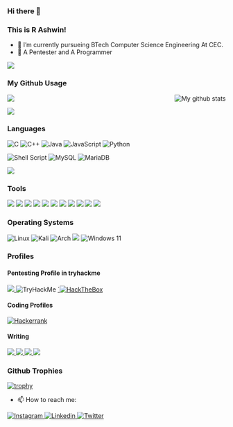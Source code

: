 ### Hi there 👋

### This is R Ashwin!
- 🌱 I’m currently pursueing BTech Computer Science Engineering At CEC.
- 🌱 A Pentester and A Programmer


![](https://komarev.com/ghpvc/?username=ashwin417&color=blueviolet)

### My Github Usage

<img align="center" src="https://github-readme-stats.vercel.app/api/top-langs/?username=ashwin417&layout=compact&theme=cobalt&hide_border=false" />

<img align="right" src="https://github-readme-streak-stats.herokuapp.com?user=ashwin417&theme=vue-dark&hide_border=false&date_format=M%20j%5B%2C%20Y%5D" alt="My github stats" />

![](https://github-readme-stats.vercel.app/api?username=ashwin417&show_icons=true&theme=tokyonight)

### Languages

![C](https://img.shields.io/badge/c-%2300599C.svg?style=for-the-badge&logo=c&logoColor=white)
![C++](https://img.shields.io/badge/c++-%2300599C.svg?style=for-the-badge&logo=c%2B%2B&logoColor=white)
![Java](https://img.shields.io/badge/java-%23ED8B00.svg?style=for-the-badge&logo=java&logoColor=white)
![JavaScript](https://img.shields.io/badge/javascript-%23323330.svg?style=for-the-badge&logo=javascript&logoColor=%23F7DF1E)
![Python](https://img.shields.io/badge/python-3670A0?style=for-the-badge&logo=python&logoColor=ffdd54)

![Shell Script](https://img.shields.io/badge/shell_script-%23121011.svg?style=for-the-badge&logo=gnu-bash&logoColor=white)
![MySQL](https://img.shields.io/badge/mysql-%2300f.svg?style=for-the-badge&logo=mysql&logoColor=white)
![MariaDB](https://img.shields.io/badge/MariaDB-003545?style=for-the-badge&logo=mariadb&logoColor=white)


<img align="center" src="https://github-readme-stats.vercel.app/api/top-langs/?username=ashwin417&layout=compact&theme=cobalt&hide_border=false" />

### Tools

<img src= "https://img.shields.io/badge/GNU%20Bash-4EAA25?style=for-the-badge&logo=GNU%20Bash&logoColor=white"/> <img src= "https://img.shields.io/badge/GNU%20Bash-4EAA25?style=for-the-badge&logo=GNU%20Bash&logoColor=white"/> <img src= "https://img.shields.io/badge/Brave-FB542B?style=for-the-badge&logo=Brave&logoColor=white"/> <img src= "https://img.shields.io/badge/Firefox_Browser-FF7139?style=for-the-badge&logo=Firefox-Browser&logoColor=white"/> <img src= "https://img.shields.io/badge/dell%20laptop-007DB8?style=for-the-badge&logo=dell&logoColor=white"/>
<img src= "https://img.shields.io/badge/GitHub-100000?style=for-the-badge&logo=github&logoColor=white"/>
<img src= "https://img.shields.io/badge/Flutter-02569B?style=for-the-badge&logo=flutter&logoColor=white"/>
<img src= "https://img.shields.io/badge/VIM-%2311AB00.svg?&style=for-the-badge&logo=vim&logoColor=white"/>
<img src= "https://img.shields.io/badge/VSCode-0078D4?style=for-the-badge&logo=visual%20studio%20code&logoColor=white"/>
<img src= "https://img.shields.io/badge/Android_Studio-3DDC84?style=for-the-badge&logo=android-studio&logoColor=white"/>
<img src= "https://img.shields.io/badge/Canva-%2300C4CC.svg?&style=for-the-badge&logo=Canva&logoColor=white"/>

### Operating Systems

![Linux](https://img.shields.io/badge/Linux-FCC624?style=for-the-badge&logo=linux&logoColor=black) ![Kali](https://img.shields.io/badge/Kali-268BEE?style=for-the-badge&logo=kalilinux&logoColor=white) ![Arch](https://img.shields.io/badge/Arch%20Linux-1793D1?logo=arch-linux&logoColor=fff&style=for-the-badge) 
<img src ="https://img.shields.io/badge/Android-3DDC84?style=for-the-badge&logo=android&logoColor=white"/> ![Windows 11](https://img.shields.io/badge/Windows%2011-%230079d5.svg?style=for-the-badge&logo=Windows%2011&logoColor=white)


### Profiles 

#### Pentesting Profile in tryhackme
<a href="https://tryhackme.com/p/ashwinr7603">
      <img src= "https://img.shields.io/badge/TryHackMe-212C42?logo=tryhackme&logoColor=fff&style=for-the-badge"/>
   <a/>  <img src="https://tryhackme-badges.s3.amazonaws.com/ashwinr7603.png" alt="TryHackMe">

<a href="https://app.hackthebox.com/profile/986042">
`<img
   alt="HackTheBox"
    src="https://img.shields.io/badge/HackTheBox-111927?style=for-the-badge&logo=Hack%20The%20Box&logoColor=9FEF00"
  />
 </a> 

#### Coding Profiles
<a href="https://www.hackerrank.com/ashwinr2">
<img
   alt="Hackerrank"
    src="https://img.shields.io/badge/-Hackerrank-2EC866?style=for-the-badge&logo=HackerRank&logoColor=white"
  />
 </a>
 
 #### Writing 
 <a href ="https://dev.to/ashwin_r7">
      <img src = "https://img.shields.io/badge/dev.to-0A0A0A?style=for-the-badge&logo=devdotto&logoColor=white"/> 
  </a>
 <a href ="https://medium.com/@ash60495/about">
   <img src = "https://img.shields.io/badge/Medium-12100E?style=for-the-badge&logo=medium&logoColor=white"/> 
  </a>
  <a href = "https://auth.geeksforgeeks.org/user/6tjezlmublotaltdtkmjy6exsv2012qu33t1t3i0/">
   <img src = "https://img.shields.io/badge/GeeksforGeeks-298D46?style=for-the-badge&logo=geeksforgeeks&logoColor=white"/>
  </a>
  <a href="https://www.wattpad.com/user/AshwinR5">
      <img src = "https://img.shields.io/badge/Wattpad-FF500A?logo=wattpad&logoColor=fff&style=for-the-badge"/>
   </a>

### Github Trophies

[![trophy](https://github-profile-trophy.vercel.app/?username=ashwin417&no-bg=true&row=2&column=3)](https://github-profile-trophy.vercel.app/?username=ashwin417&no-bg=true&row=2&column=3)





- 📫 How to reach me:

<a href="https://www.instagram.com/__r._ashwin_.__/">
  <img
    alt="Instagram"
    src="https://img.shields.io/badge/Instagram-E4405F?logo=instagram&logoColor=white&style=for-the-badge"
  />
</a>
<a href="https://www.linkedin.com/in/ashwin-r-982926205//">
  <img
    alt="Linkedin"
    src="https://img.shields.io/badge/linkedin-0077B5?logo=linkedin&logoColor=white&style=for-the-badge"
  />
  
</a>

<a href="https://www.twitter.com/in/ashwin_r7//">
  <img
    alt="Twitter"
    src="https://img.shields.io/badge/Twitter-%231DA1F2.svg?style=for-the-badge&logo=Twitter&logoColor=white"
  />
  
</a>




<!--
**ashwin417/ashwin417** is a ✨ _special_ ✨ repository because its `README.md` (this file) appears on your GitHub profile.-->

<!-- <audio controls autoplay loop>
  <source src="path/your_song.mp3" type="audio/ogg">
  <embed src="path/your_song.mp3" autostart="true" loop="true" hidden="true"> 
</audio>
